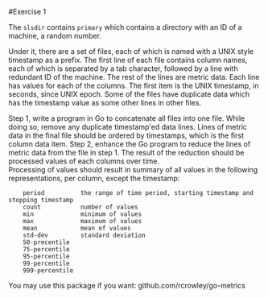 #Exercise 1

The `slsdir` contains `primary` which contains a directory with an ID of a machine, a random number.

Under it, there are a set of files, each of which is named with a UNIX style timestamp as a prefix.
The first line of each file contains column names, each of which is separated by a tab character,
followed by a line with redundant ID of the machine. The rest of the lines are metric data. Each line
has values for each of the columns. The first item is the UNIX timestamp, in seconds, since UNIX epoch.
Some of the files have duplicate data which has the timestamp value as some other lines in other files.

Step 1, write a program in Go to concatenate all files into one file. While doing so, remove any duplicate timestamp'ed data lines.
Lines of metric data in the final file should be ordered by timestamps, which is the first column data item.
Step 2, enhance the Go program to reduce the lines of metric data from the file in step 1. 
The result of the reduction should be processed values of each columns over time.  
Processing of values should result in summary of all values in the following representations, per column, except
the timestamp:

```
	period			the range of time period, starting timestamp and stopping timestamp
	count 			number of values
	min 			minimum of values
	max 			maximum of values
	mean 			mean of values
	std-dev 		standard deviation
	50-precentile 		
	75-percentile 
	95-percentile 
	99-percentile 
	999-percentile
```

You may use this package if you want:  github.com/rcrowley/go-metrics
